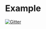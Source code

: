 # Example

[![Gitter](https://badges.gitter.im/AlvinSevilleExample/community.svg)](https://gitter.im/AlvinSevilleExample/community?utm_source=badge&utm_medium=badge&utm_campaign=pr-badge&utm_content=badge)
